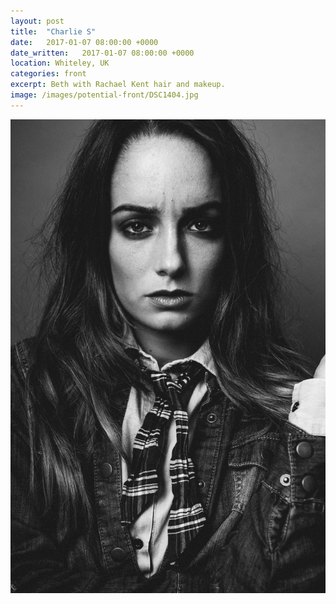 ```yaml
---
layout: post
title:  "Charlie S"
date:   2017-01-07 08:00:00 +0000
date_written:   2017-01-07 08:00:00 +0000
location: Whiteley, UK
categories: front
excerpt: Beth with Rachael Kent hair and makeup.
image: /images/potential-front/DSC1404.jpg
---
```

<img src="/images/potential-front/DSC5031.jpg"/>
